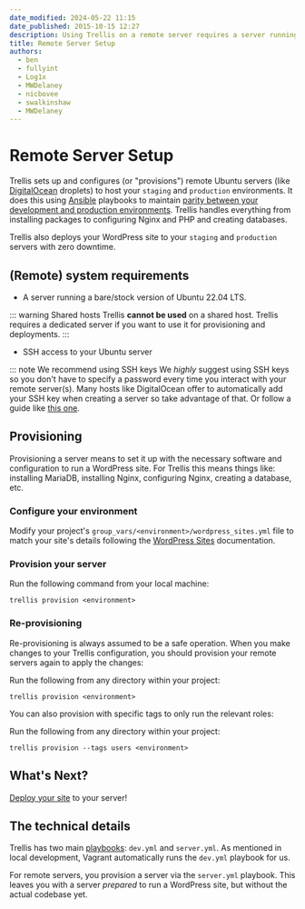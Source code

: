 ```yaml
---
date_modified: 2024-05-22 11:15
date_published: 2015-10-15 12:27
description: Using Trellis on a remote server requires a server running a bare/stock version of Ubuntu 22.04 LTS. You can't run Trellis on a shared host.
title: Remote Server Setup
authors:
  - ben
  - fullyint
  - Log1x
  - MWDelaney
  - nicbovee
  - swalkinshaw
  - MWDelaney
---
```


# Remote Server Setup

Trellis sets up and configures (or "provisions") remote Ubuntu servers (like [DigitalOcean](https://digitalocean.com) droplets) to host your `staging` and `production` environments. It does this using [Ansible](https://www.ansible.com/) playbooks to maintain [parity between your development and production environments](https://roots.io/twelve-factor-10-dev-prod-parity/). Trellis handles everything from installing packages to configuring Nginx and PHP and creating databases.

Trellis also deploys your WordPress site to your `staging` and `production` servers with zero downtime.

## (Remote) system requirements

* A server running a bare/stock version of Ubuntu 22.04 LTS.

::: warning Shared hosts
Trellis **cannot be used** on a shared host. Trellis requires a dedicated server if you want to use it for provisioning and deployments.
:::

* SSH access to your Ubuntu server

::: note We recommend using SSH keys
We *highly* suggest using SSH keys so you don't have to specify a password every time you interact with your remote server(s). Many hosts like DigitalOcean offer to automatically add your SSH key when creating a server so take advantage of that. Or follow a guide like [this one](https://www.digitalocean.com/community/tutorials/how-to-set-up-ssh-keys--2).

## Provisioning

Provisioning a server means to set it up with the necessary software and configuration to run a WordPress site. For Trellis this means things like: installing MariaDB, installing Nginx, configuring Nginx, creating a database, etc.

### Configure your environment

Modify your project's `group_vars/<environment>/wordpress_sites.yml` file to match your site's details following the [WordPress Sites](/trellis/docs/wordpress-sites/) documentation.

### Provision your server

Run the following command from your local machine:

```shell
trellis provision <environment>
```

### Re-provisioning

Re-provisioning is always assumed to be a safe operation. When you make changes to your Trellis configuration, you should provision your remote servers again to apply the changes:

Run the following from any directory within your project:

```shell
trellis provision <environment>
```

You can also provision with specific tags to only run the relevant roles:

Run the following from any directory within your project:

```shell
trellis provision --tags users <environment>
```

## What's Next?

[Deploy your site](/trellis/docs/deployments/) to your server!


## The technical details

Trellis has two main [playbooks](https://docs.ansible.com/ansible/latest/user_guide/playbooks_intro.html): `dev.yml` and `server.yml`. As mentioned in local development, Vagrant automatically runs the `dev.yml` playbook for us.

For remote servers, you provision a server via the `server.yml` playbook. This leaves you with a server *prepared* to run a WordPress site, but without the actual codebase yet.
